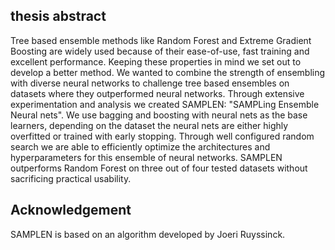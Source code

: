 ## thesis abstract

Tree based ensemble methods like Random Forest and Extreme Gradient Boosting
are widely used because of their ease-of-use, fast training and excellent
performance. Keeping these properties in mind we set out to develop a better method.
We wanted to combine the strength of ensembling with diverse neural networks to challenge
tree based ensembles on datasets where they outperformed neural networks.
Through extensive experimentation and analysis we created SAMPLEN: "SAMPLing Ensemble Neural nets".
We use bagging and boosting with neural nets as the base learners, depending on the dataset the
neural nets are either highly overfitted or trained with early stopping.
Through well configured random search we are able to efficiently
optimize the architectures and hyperparameters for this ensemble of neural networks.
SAMPLEN outperforms Random Forest on three out of four tested datasets without sacrificing practical usability.

## Acknowledgement

SAMPLEN is based on an algorithm developed by Joeri Ruyssinck.

